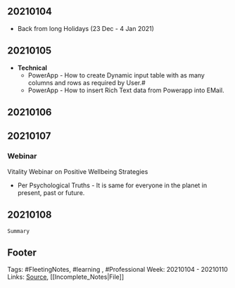 
## 20210104
- Back from long Holidays (23 Dec - 4 Jan 2021)


## 20210105
- **Technical** 
	- PowerApp - How to create Dynamic input table with as many columns and rows as required by User.#
	- PowerApp - How to insert Rich Text data from Powerapp into EMail.

## 20210106

## 20210107

### Webinar
Vitality Webinar on Positive Wellbeing Strategies
- Per 
Psychological Truths - It is same for everyone in the planet in present, past or future. 


## 20210108

`Summary`



## Footer

Tags: #FleetingNotes, #learning , #Professional
Week: 20210104 - 20210110
Links: 
[Source](template.md), [[Incomplete_Notes|File]]

<!--
Comment - 
-->
<!--stackedit_data:
eyJoaXN0b3J5IjpbLTIwMjM2ODU4ODcsLTQxMzk3MTc2OCwxMj
kwNjAzMDcxLDExMzk2MzE4NjUsLTE2ODYyNjQxNjYsNDAxMTU2
NDg1XX0=
-->